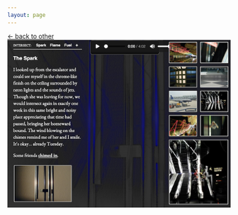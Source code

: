 ```yaml
---
layout: page
---
```

<div class="goback">
	<a href="/other/">&larr; back to other</a>
</div>
<div class="intersect" style="text-align:center;">
	<a href="https://joejenett.com/intersect/" title="click to open intersect"><img src="/images/intersect.png" alt="" /></a>	
</div>
			